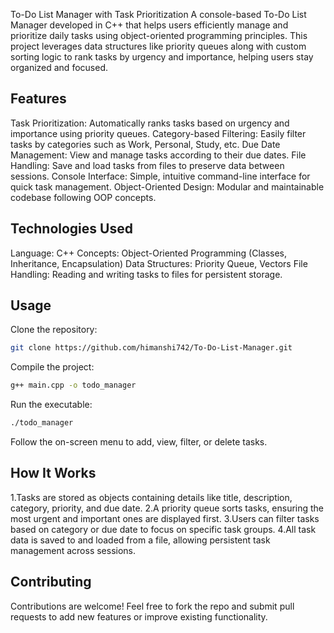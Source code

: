 To-Do List Manager with Task Prioritization
A console-based To-Do List Manager developed in C++ that helps users efficiently manage and prioritize daily tasks using object-oriented programming principles. This project leverages data structures like priority queues along with custom sorting logic to rank tasks by urgency and importance, helping users stay organized and focused.

## Features
Task Prioritization: Automatically ranks tasks based on urgency and importance using priority queues.
Category-based Filtering: Easily filter tasks by categories such as Work, Personal, Study, etc.
Due Date Management: View and manage tasks according to their due dates.
File Handling: Save and load tasks from files to preserve data between sessions.
Console Interface: Simple, intuitive command-line interface for quick task management.
Object-Oriented Design: Modular and maintainable codebase following OOP concepts.

## Technologies Used
Language: C++
Concepts: Object-Oriented Programming (Classes, Inheritance, Encapsulation)
Data Structures: Priority Queue, Vectors
File Handling: Reading and writing tasks to files for persistent storage.

## Usage
Clone the repository:

```bash
git clone https://github.com/himanshi742/To-Do-List-Manager.git
```
Compile the project:
```bash
g++ main.cpp -o todo_manager

```
Run the executable:
```bash
./todo_manager
```
Follow the on-screen menu to add, view, filter, or delete tasks.

## How It Works
1.Tasks are stored as objects containing details like title, description, category, priority, and due date.
2.A priority queue sorts tasks, ensuring the most urgent and important ones are displayed first.
3.Users can filter tasks based on category or due date to focus on specific task groups.
4.All task data is saved to and loaded from a file, allowing persistent task management across sessions.

## Contributing
Contributions are welcome! Feel free to fork the repo and submit pull requests to add new features or improve existing functionality.
